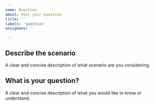 ```yaml
---
name: Question
about: Post your question
title: ''
labels: 'question'
assignees: ''

---
```

## Describe the scenario
A clear and concise description of what scenario are you considering.

## What is your question?
A clear and concise description of what you would like to know or understand.
